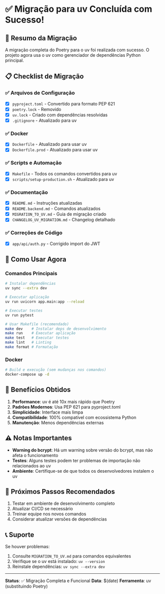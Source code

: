 # ✅ Migração para uv Concluída com Sucesso!

## 🎯 Resumo da Migração

A migração completa do Poetry para o uv foi realizada com sucesso. O projeto agora usa o uv como gerenciador de dependências Python principal.

## 📋 Checklist de Migração

### ✅ Arquivos de Configuração
- [x] `pyproject.toml` - Convertido para formato PEP 621
- [x] `poetry.lock` - Removido
- [x] `uv.lock` - Criado com dependências resolvidas
- [x] `.gitignore` - Atualizado para uv

### ✅ Docker
- [x] `Dockerfile` - Atualizado para usar uv
- [x] `Dockerfile.prod` - Atualizado para usar uv

### ✅ Scripts e Automação
- [x] `Makefile` - Todos os comandos convertidos para uv
- [x] `scripts/setup-production.sh` - Atualizado para uv

### ✅ Documentação
- [x] `README.md` - Instruções atualizadas
- [x] `README.backend.md` - Comandos atualizados
- [x] `MIGRATION_TO_UV.md` - Guia de migração criado
- [x] `CHANGELOG_UV_MIGRATION.md` - Changelog detalhado

### ✅ Correções de Código
- [x] `app/api/auth.py` - Corrigido import do JWT

## 🚀 Como Usar Agora

### Comandos Principais
```bash
# Instalar dependências
uv sync --extra dev

# Executar aplicação
uv run uvicorn app.main:app --reload

# Executar testes
uv run pytest

# Usar Makefile (recomendado)
make dev    # Instalar deps de desenvolvimento
make run    # Executar aplicação
make test   # Executar testes
make lint   # Linting
make format # Formatação
```

### Docker
```bash
# Build e execução (sem mudanças nos comandos)
docker-compose up -d
```

## 🎉 Benefícios Obtidos

1. **Performance**: uv é até 10x mais rápido que Poetry
2. **Padrões Modernos**: Usa PEP 621 para pyproject.toml
3. **Simplicidade**: Interface mais limpa
4. **Compatibilidade**: 100% compatível com ecossistema Python
5. **Manutenção**: Menos dependências externas

## ⚠️ Notas Importantes

- **Warning do bcrypt**: Há um warning sobre versão do bcrypt, mas não afeta o funcionamento
- **Testes**: Alguns testes podem ter problemas de importação não relacionados ao uv
- **Ambiente**: Certifique-se de que todos os desenvolvedores instalem o uv

## 🔧 Próximos Passos Recomendados

1. Testar em ambiente de desenvolvimento completo
2. Atualizar CI/CD se necessário
3. Treinar equipe nos novos comandos
4. Considerar atualizar versões de dependências

## 📞 Suporte

Se houver problemas:
1. Consulte `MIGRATION_TO_UV.md` para comandos equivalentes
2. Verifique se o uv está instalado: `uv --version`
3. Reinstale dependências: `uv sync --extra dev`

---

**Status**: ✅ Migração Completa e Funcional
**Data**: $(date)
**Ferramenta**: uv (substituindo Poetry)